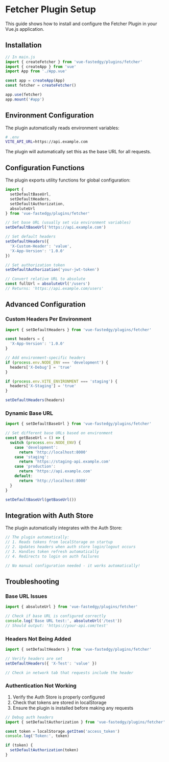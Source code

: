 # Fetcher Plugin Setup

This guide shows how to install and configure the Fetcher Plugin in your Vue.js application.

## Installation

```javascript
// In main.js
import { createFetcher } from 'vue-fastedgy/plugins/fetcher'
import { createApp } from 'vue'
import App from './App.vue'

const app = createApp(App)
const fetcher = createFetcher()

app.use(fetcher)
app.mount('#app')
```

## Environment Configuration

The plugin automatically reads environment variables:

```bash
# .env
VITE_API_URL=https://api.example.com
```

The plugin will automatically set this as the base URL for all requests.

## Configuration Functions

The plugin exports utility functions for global configuration:

```javascript
import {
  setDefaultBaseUrl,
  setDefaultHeaders,
  setDefaultAuthorization,
  absoluteUrl
} from 'vue-fastedgy/plugins/fetcher'

// Set base URL (usually set via environment variables)
setDefaultBaseUrl('https://api.example.com')

// Set default headers
setDefaultHeaders({
  'X-Custom-Header': 'value',
  'X-App-Version': '1.0.0'
})

// Set authorization token
setDefaultAuthorization('your-jwt-token')

// Convert relative URL to absolute
const fullUrl = absoluteUrl('/users')
// Returns: 'https://api.example.com/users'
```

## Advanced Configuration

### Custom Headers Per Environment

```javascript
import { setDefaultHeaders } from 'vue-fastedgy/plugins/fetcher'

const headers = {
  'X-App-Version': '1.0.0'
}

// Add environment-specific headers
if (process.env.NODE_ENV === 'development') {
  headers['X-Debug'] = 'true'
}

if (process.env.VITE_ENVIRONMENT === 'staging') {
  headers['X-Staging'] = 'true'
}

setDefaultHeaders(headers)
```

### Dynamic Base URL

```javascript
import { setDefaultBaseUrl } from 'vue-fastedgy/plugins/fetcher'

// Set different base URLs based on environment
const getBaseUrl = () => {
  switch (process.env.NODE_ENV) {
    case 'development':
      return 'http://localhost:8000'
    case 'staging':
      return 'https://staging-api.example.com'
    case 'production':
      return 'https://api.example.com'
    default:
      return 'http://localhost:8000'
  }
}

setDefaultBaseUrl(getBaseUrl())
```

## Integration with Auth Store

The plugin automatically integrates with the Auth Store:

```javascript
// The plugin automatically:
// 1. Reads tokens from localStorage on startup
// 2. Updates headers when auth store login/logout occurs
// 3. Handles token refresh automatically
// 4. Redirects to login on auth failures

// No manual configuration needed - it works automatically!
```

## Troubleshooting

### Base URL Issues

```javascript
import { absoluteUrl } from 'vue-fastedgy/plugins/fetcher'

// Check if base URL is configured correctly
console.log('Base URL test:', absoluteUrl('/test'))
// Should output: 'https://your-api.com/test'
```

### Headers Not Being Added

```javascript
import { setDefaultHeaders } from 'vue-fastedgy/plugins/fetcher'

// Verify headers are set
setDefaultHeaders({ 'X-Test': 'value' })

// Check in network tab that requests include the header
```

### Authentication Not Working

1. Verify the Auth Store is properly configured
2. Check that tokens are stored in localStorage
3. Ensure the plugin is installed before making any requests

```javascript
// Debug auth headers
import { setDefaultAuthorization } from 'vue-fastedgy/plugins/fetcher'

const token = localStorage.getItem('access_token')
console.log('Token:', token)

if (token) {
  setDefaultAuthorization(token)
}
```
